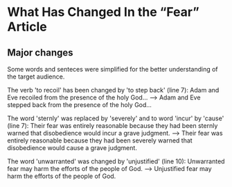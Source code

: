 # What Has Changed In the “Fear” Article

## Major changes
Some words and senteces were simplified for the better understanding of the target audience.

The verb 'to recoil' has been changed by 'to step back' (line 7):
   Adam and Eve recoiled from the presence of the holy God...
   --> Adam and Eve stepped back from the presence of the holy God...

The word 'sternly' was replaced by 'severely' and to word 'incur' by 'cause' (line 7):
    Their fear was entirely reasonable because they had been sternly warned that disobedience would incur a grave judgment.
    --> Their fear was entirely reasonable because they had been severely warned that disobedience would cause a grave judgment.

The word 'unwarranted' was changed by 'unjustified' (line 10):
    Unwarranted fear may harm the efforts of the people of God.
    --> Unjustified fear may harm the efforts of the people of God.
